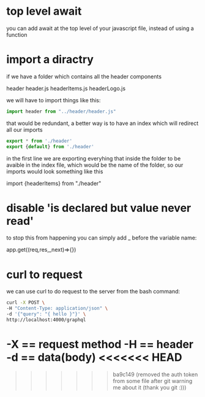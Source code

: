 # top level await
you can add await at the top level of your javascript file, instead of 
using a function

# import a diractry

if we have a folder which contains all the header components

header
	header.js
	headerItems.js
	headerLogo.js

we will have to import things like this:

```js
import header from "../header/header.js"
```

that would be redundant, a better way is to have an index which will redirect all our imports

```js
export * from './header'
export {default} from './header'

```

in the first line we are exporting everyhing that inside the folder to be avaible in the index file, which would be the name of the folder, so our imports would look something like this

import {headerItems} from "./header"

# disable 'is declared but value never read'

to stop this from happening you can simply add _ before the variable name:

app.get((req,res,_next)=>{})

# curl to request

we can use curl to do request to the server from the bash command:

```bash
curl -X POST \
-H "Content-Type: application/json" \
-d '{"query": "{ hello }"}' \
http://localhost:4000/graphql
```

-X == request method
-H == header 
-d == data(body)
<<<<<<< HEAD
=======

>>>>>>> ba9c149 (removed the auth token from some file after git warning me about it (thank you git :)))
